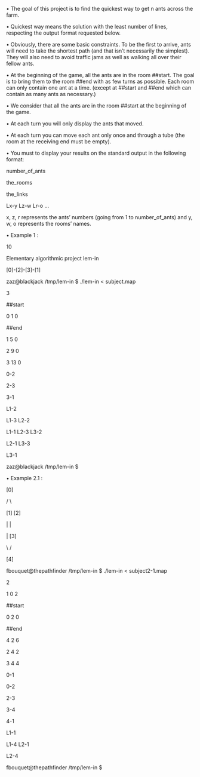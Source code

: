 
• The goal of this project is to find the quickest way to get n ants across the farm.

• Quickest way means the solution with the least number of lines, respecting the
output format requested below.

• Obviously, there are some basic constraints. To be the first to arrive, ants will need
to take the shortest path (and that isn’t necessarily the simplest). They will also
need to avoid traffic jams as well as walking all over their fellow ants.

• At the beginning of the game, all the ants are in the room ##start. The goal is
to bring them to the room ##end with as few turns as possible. Each room can
only contain one ant at a time. (except at ##start and ##end which can contain
as many ants as necessary.)

• We consider that all the ants are in the room ##start at the beginning of the game.

• At each turn you will only display the ants that moved.

• At each turn you can move each ant only once and through a tube (the room at
the receiving end must be empty).

• You must to display your results on the standard output in the following format:

number_of_ants

the_rooms

the_links

Lx-y Lz-w Lr-o ...

x, z, r represents the ants’ numbers (going from 1 to number_of_ants) and y,
w, o represents the rooms’ names.

• Example 1 :

10

Elementary algorithmic project lem-in

[0]-[2]-[3]-[1]

zaz@blackjack /tmp/lem-in $ ./lem-in < subject.map

3

##start

0 1 0

##end

1 5 0

2 9 0

3 13 0

0-2

2-3

3-1

L1-2

L1-3 L2-2

L1-1 L2-3 L3-2

L2-1 L3-3

L3-1

zaz@blackjack /tmp/lem-in $

• Example 2.1 :

  [0]
  
  / \
  
[1] [2]

  | |
  
  | [3]
  
  \ /
  
  [4]
  
fbouquet@thepathfinder /tmp/lem-in $ ./lem-in < subject2-1.map

2

1 0 2

##start

0 2 0

##end

4 2 6

2 4 2

3 4 4

0-1

0-2

2-3

3-4

4-1

L1-1

L1-4 L2-1

L2-4

fbouquet@thepathfinder /tmp/lem-in $
